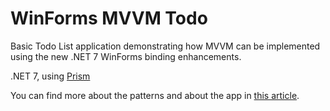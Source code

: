 # WinForms MVVM Todo
Basic Todo List application demonstrating how MVVM can be implemented using the new .NET 7 WinForms binding enhancements.

.NET 7, using [Prism](https://prismlibrary.com/)

You can find more about the patterns and about the app in [this article](https://prismlibrary.com/).
